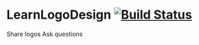 # LearnLogoDesign    [![Build Status](https://travis-ci.org/JeffKGabriel/LearnLogoDesign.svg?branch=master)](https://travis-ci.org/JeffKGabriel/LearnLogoDesign)



Share logos
Ask questions
